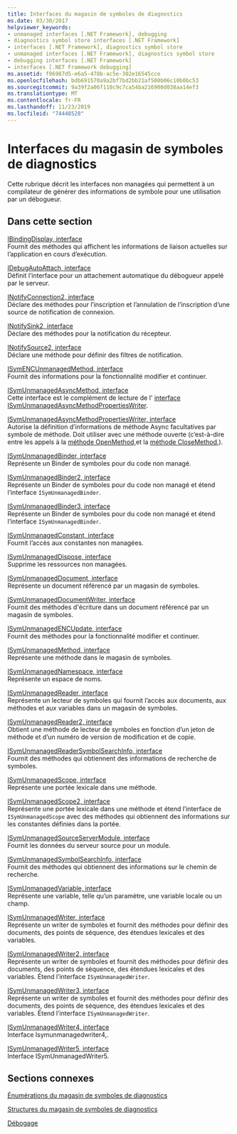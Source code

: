 ```yaml
---
title: Interfaces du magasin de symboles de diagnostics
ms.date: 03/30/2017
helpviewer_keywords:
- unmanaged interfaces [.NET Framework], debugging
- diagnostics symbol store interfaces [.NET Framework]
- interfaces [.NET Framework], diagnostics symbol store
- unmanaged interfaces [.NET Framework], diagnostics symbol store
- debugging interfaces [.NET Framework]
- interfaces [.NET Framework debugging]
ms.assetid: f96987d5-e6a5-478b-ac5e-302e16545cce
ms.openlocfilehash: bdb691570a9a2bf7bd2bb21af500b06c10b0bc53
ms.sourcegitcommit: 9a39f2a06f110c9c7ca54ba216900d038aa14ef3
ms.translationtype: MT
ms.contentlocale: fr-FR
ms.lasthandoff: 11/23/2019
ms.locfileid: "74448528"
---
```

# <a name="diagnostics-symbol-store-interfaces"></a>Interfaces du magasin de symboles de diagnostics
Cette rubrique décrit les interfaces non managées qui permettent à un compilateur de générer des informations de symbole pour une utilisation par un débogueur.  
  
## <a name="in-this-section"></a>Dans cette section  
 [IBindingDisplay, interface](../../../../docs/framework/unmanaged-api/diagnostics/ibindingdisplay-interface.md)  
 Fournit des méthodes qui affichent les informations de liaison actuelles sur l’application en cours d’exécution.  
  
 [IDebugAutoAttach, interface](../../../../docs/framework/unmanaged-api/diagnostics/idebugautoattach-interface.md)  
 Définit l’interface pour un attachement automatique du débogueur appelé par le serveur.  
  
 [INotifyConnection2, interface](../../../../docs/framework/unmanaged-api/diagnostics/inotifyconnection2-interface.md)  
 Déclare des méthodes pour l’inscription et l’annulation de l’inscription d’une source de notification de connexion.  
  
 [INotifySink2, interface](../../../../docs/framework/unmanaged-api/diagnostics/inotifysink2-interface.md)  
 Déclare des méthodes pour la notification du récepteur.  
  
 [INotifySource2, interface](../../../../docs/framework/unmanaged-api/diagnostics/inotifysource2-interface.md)  
 Déclare une méthode pour définir des filtres de notification.  
  
 [ISymENCUnmanagedMethod, interface](../../../../docs/framework/unmanaged-api/diagnostics/isymencunmanagedmethod-interface.md)  
 Fournit des informations pour la fonctionnalité modifier et continuer.  
  
 [ISymUnmanagedAsyncMethod, interface](../../../../docs/framework/unmanaged-api/diagnostics/isymunmanagedasyncmethod-interface.md)  
 Cette interface est le complément de lecture de l' [interface ISymUnmanagedAsyncMethodPropertiesWriter](../../../../docs/framework/unmanaged-api/diagnostics/isymunmanagedasyncmethodpropertieswriter-interface.md).  
  
 [ISymUnmanagedAsyncMethodPropertiesWriter, interface](../../../../docs/framework/unmanaged-api/diagnostics/isymunmanagedasyncmethodpropertieswriter-interface.md)  
 Autorise la définition d’informations de méthode Async facultatives par symbole de méthode. Doit utiliser avec une méthode ouverte (c’est-à-dire entre les appels à la [méthode OpenMethod,](../../../../docs/framework/unmanaged-api/diagnostics/isymunmanagedwriter-openmethod-method.md)et la [méthode CloseMethod,](../../../../docs/framework/unmanaged-api/diagnostics/isymunmanagedwriter-closemethod-method.md)).  
  
 [ISymUnmanagedBinder, interface](../../../../docs/framework/unmanaged-api/diagnostics/isymunmanagedbinder-interface.md)  
 Représente un Binder de symboles pour du code non managé.  
  
 [ISymUnmanagedBinder2, interface](../../../../docs/framework/unmanaged-api/diagnostics/isymunmanagedbinder2-interface.md)  
 Représente un Binder de symboles pour du code non managé et étend l’interface `ISymUnmanagedBinder`.  
  
 [ISymUnmanagedBinder3, interface](../../../../docs/framework/unmanaged-api/diagnostics/isymunmanagedbinder3-interface.md)  
 Représente un Binder de symboles pour du code non managé et étend l’interface `ISymUnmanagedBinder`.  
  
 [ISymUnmanagedConstant, interface](../../../../docs/framework/unmanaged-api/diagnostics/isymunmanagedconstant-interface.md)  
 Fournit l’accès aux constantes non managées.  
  
 [ISymUnmanagedDispose, interface](../../../../docs/framework/unmanaged-api/diagnostics/isymunmanageddispose-interface.md)  
 Supprime les ressources non managées.  
  
 [ISymUnmanagedDocument, interface](../../../../docs/framework/unmanaged-api/diagnostics/isymunmanageddocument-interface.md)  
 Représente un document référencé par un magasin de symboles.  
  
 [ISymUnmanagedDocumentWriter, interface](../../../../docs/framework/unmanaged-api/diagnostics/isymunmanageddocumentwriter-interface.md)  
 Fournit des méthodes d'écriture dans un document référencé par un magasin de symboles.  
  
 [ISymUnmanagedENCUpdate, interface](../../../../docs/framework/unmanaged-api/diagnostics/isymunmanagedencupdate-interface.md)  
 Fournit des méthodes pour la fonctionnalité modifier et continuer.  
  
 [ISymUnmanagedMethod, interface](../../../../docs/framework/unmanaged-api/diagnostics/isymunmanagedmethod-interface.md)  
 Représente une méthode dans le magasin de symboles.  
  
 [ISymUnmanagedNamespace, interface](../../../../docs/framework/unmanaged-api/diagnostics/isymunmanagednamespace-interface.md)  
 Représente un espace de noms.  
  
 [ISymUnmanagedReader, interface](../../../../docs/framework/unmanaged-api/diagnostics/isymunmanagedreader-interface.md)  
 Représente un lecteur de symboles qui fournit l’accès aux documents, aux méthodes et aux variables dans un magasin de symboles.  
  
 [ISymUnmanagedReader2, interface](../../../../docs/framework/unmanaged-api/diagnostics/isymunmanagedreader2-interface.md)  
 Obtient une méthode de lecteur de symboles en fonction d’un jeton de méthode et d’un numéro de version de modification et de copie.  
  
 [ISymUnmanagedReaderSymbolSearchInfo, interface](../../../../docs/framework/unmanaged-api/diagnostics/isymunmanagedreadersymbolsearchinfo-interface.md)  
 Fournit des méthodes qui obtiennent des informations de recherche de symboles.  
  
 [ISymUnmanagedScope, interface](../../../../docs/framework/unmanaged-api/diagnostics/isymunmanagedscope-interface.md)  
 Représente une portée lexicale dans une méthode.  
  
 [ISymUnmanagedScope2, interface](../../../../docs/framework/unmanaged-api/diagnostics/isymunmanagedscope2-interface.md)  
 Représente une portée lexicale dans une méthode et étend l’interface de `ISymUnmanagedScope` avec des méthodes qui obtiennent des informations sur les constantes définies dans la portée.  
  
 [ISymUnmanagedSourceServerModule, interface](../../../../docs/framework/unmanaged-api/diagnostics/isymunmanagedsourceservermodule-interface.md)  
 Fournit les données du serveur source pour un module.  
  
 [ISymUnmanagedSymbolSearchInfo, interface](../../../../docs/framework/unmanaged-api/diagnostics/isymunmanagedsymbolsearchinfo-interface.md)  
 Fournit des méthodes qui obtiennent des informations sur le chemin de recherche.  
  
 [ISymUnmanagedVariable, interface](../../../../docs/framework/unmanaged-api/diagnostics/isymunmanagedvariable-interface.md)  
 Représente une variable, telle qu’un paramètre, une variable locale ou un champ.  
  
 [ISymUnmanagedWriter, interface](../../../../docs/framework/unmanaged-api/diagnostics/isymunmanagedwriter-interface.md)  
 Représente un writer de symboles et fournit des méthodes pour définir des documents, des points de séquence, des étendues lexicales et des variables.  
  
 [ISymUnmanagedWriter2, interface](../../../../docs/framework/unmanaged-api/diagnostics/isymunmanagedwriter2-interface.md)  
 Représente un writer de symboles et fournit des méthodes pour définir des documents, des points de séquence, des étendues lexicales et des variables. Étend l’interface `ISymUnmanagedWriter`.  
  
 [ISymUnmanagedWriter3, interface](../../../../docs/framework/unmanaged-api/diagnostics/isymunmanagedwriter3-interface.md)  
 Représente un writer de symboles et fournit des méthodes pour définir des documents, des points de séquence, des étendues lexicales et des variables. Étend l’interface `ISymUnmanagedWriter`.  
  
 [ISymUnmanagedWriter4, interface](../../../../docs/framework/unmanaged-api/diagnostics/isymunmanagedwriter4-interface.md)  
 Interface Isymunmanagedwriter4,.  
  
 [ISymUnmanagedWriter5, interface](../../../../docs/framework/unmanaged-api/diagnostics/isymunmanagedwriter5-interface.md)  
 Interface ISymUnmanagedWriter5.  
  
## <a name="related-sections"></a>Sections connexes  
 [Énumérations du magasin de symboles de diagnostics](../../../../docs/framework/unmanaged-api/diagnostics/diagnostics-symbol-store-enumerations.md)  
  
 [Structures du magasin de symboles de diagnostics](../../../../docs/framework/unmanaged-api/diagnostics/diagnostics-symbol-store-structures.md)  
  
 [Débogage](../../../../docs/framework/unmanaged-api/debugging/index.md)
